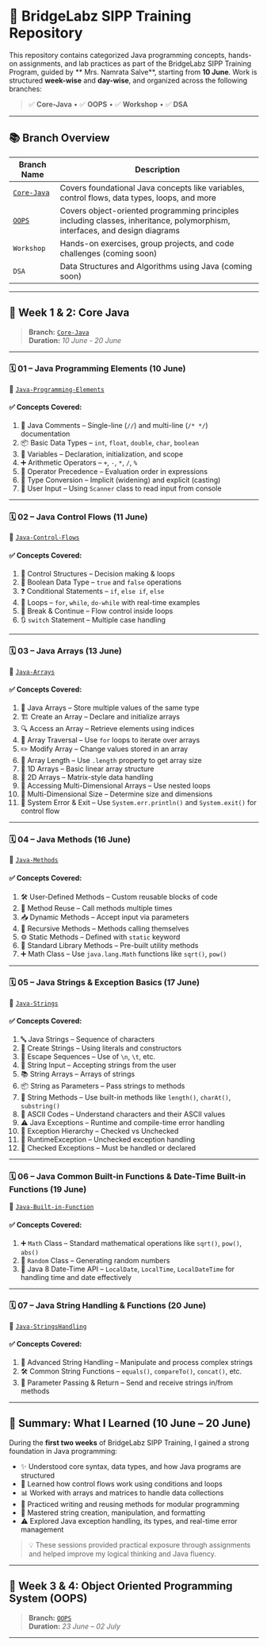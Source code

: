 # 🚀 BridgeLabz SIPP Training Repository

This repository contains categorized Java programming concepts, hands-on assignments, and lab practices as part of the BridgeLabz SIPP Training Program, guided by ** Mrs. Namrata Salve**, starting from **10 June**. Work is structured **week-wise** and **day-wise**, and organized across the following branches:

> ✅ **Core-Java** • ✅ **OOPS** • ✅ **Workshop** • ✅ **DSA**

---

## 📚 Branch Overview

| Branch Name | Description |
|-------------|-------------|
| [`Core-Java`](https://github.com/Prashantbansall/BridgeLabz-SIPP-Training/tree/Core-Java) | Covers foundational Java concepts like variables, control flows, data types, loops, and more |
| [`OOPS`](https://github.com/Prashantbansall/BridgeLabz-SIPP-Training/tree/OOPS) | Covers object-oriented programming principles including classes, inheritance, polymorphism, interfaces, and design diagrams |
| `Workshop` | Hands-on exercises, group projects, and code challenges (coming soon) |
| `DSA` | Data Structures and Algorithms using Java (coming soon) |

---

## 📆 Week 1 & 2: Core Java  
> **Branch:** [`Core-Java`](https://github.com/Prashantbansall/BridgeLabz-SIPP-Training/tree/Core-Java)  
> **Duration:** *10 June - 20 June*

---

### 🗓️ 01 – Java Programming Elements (10 June)  
📁 [`Java-Programming-Elements`](https://github.com/Prashantbansall/BridgeLabz-SIPP-Training/tree/Core-Java/Java-Programming-Elements)

#### ✅ Concepts Covered:
1. 📝 Java Comments – Single-line (`//`) and multi-line (`/* */`) documentation  
2. 📦 Basic Data Types – `int`, `float`, `double`, `char`, `boolean`  
3. 🧠 Variables – Declaration, initialization, and scope  
4. ➕ Arithmetic Operators – `+`, `-`, `*`, `/`, `%`  
5. 🎯 Operator Precedence – Evaluation order in expressions  
6. 🔁 Type Conversion – Implicit (widening) and explicit (casting)  
7. 🎤 User Input – Using `Scanner` class to read input from console  

---

### 🗓️ 02 – Java Control Flows (11 June)  
📁 [`Java-Control-Flows`](https://github.com/Prashantbansall/BridgeLabz-SIPP-Training/tree/Core-Java/Java-Control-Flows)

#### ✅ Concepts Covered:
1. 🔁 Control Structures – Decision making & loops  
2. 🔘 Boolean Data Type – `true` and `false` operations  
3. ❓ Conditional Statements – `if`, `else if`, `else`  
4. 🔄 Loops – `for`, `while`, `do-while` with real-time examples  
5. 🛑 Break & Continue – Flow control inside loops  
6. 🔃 `switch` Statement – Multiple case handling

---

### 🗓️ 03 – Java Arrays (13 June)  
📁 [`Java-Arrays`](https://github.com/Prashantbansall/BridgeLabz-SIPP-Training/tree/Core-Java/Java-Arrays)

#### ✅ Concepts Covered:
1. 🧮 Java Arrays – Store multiple values of the same type  
2. 🏗️ Create an Array – Declare and initialize arrays  
3. 🔍 Access an Array – Retrieve elements using indices  
4. 🔄 Array Traversal – Use `for` loops to iterate over arrays  
5. ✏️ Modify Array – Change values stored in an array  
6. 📏 Array Length – Use `.length` property to get array size  
7. 🧊 1D Arrays – Basic linear array structure  
8. 🧱 2D Arrays – Matrix-style data handling  
9. 🔎 Accessing Multi-Dimensional Arrays – Use nested loops  
10. 📐 Multi-Dimensional Size – Determine size and dimensions  
11. 🚫 System Error & Exit – Use `System.err.println()` and `System.exit()` for control flow 

---

### 🗓️ 04 – Java Methods (16 June)  
📁 [`Java-Methods`](https://github.com/Prashantbansall/BridgeLabz-SIPP-Training/tree/Core-Java/Java-Methods)

#### ✅ Concepts Covered:
1. 🛠️ User-Defined Methods – Custom reusable blocks of code  
2. 🔁 Method Reuse – Call methods multiple times  
3. 📥 Dynamic Methods – Accept input via parameters  
4. 🔁 Recursive Methods – Methods calling themselves  
5. ⚙️ Static Methods – Defined with `static` keyword  
6. 🧰 Standard Library Methods – Pre-built utility methods  
7. ➕ Math Class – Use `java.lang.Math` functions like `sqrt()`, `pow()`  

---

### 🗓️ 05 – Java Strings & Exception Basics (17 June)  
📁 [`Java-Strings`](https://github.com/Prashantbansall/BridgeLabz-SIPP-Training/tree/Core-Java/Java-Strings)

#### ✅ Concepts Covered:
1. 🔤 Java Strings – Sequence of characters  
2. 🧪 Create Strings – Using literals and constructors  
3. 🧵 Escape Sequences – Use of `\n`, `\t`, etc.  
4. 🎤 String Input – Accepting strings from the user  
5. 📚 String Arrays – Arrays of strings  
6. 📦 String as Parameters – Pass strings to methods  
7. 🧰 String Methods – Use built-in methods like `length()`, `charAt()`, `substring()`  
8. 🔢 ASCII Codes – Understand characters and their ASCII values  
9. ⚠️ Java Exceptions – Runtime and compile-time error handling  
10. 🧱 Exception Hierarchy – Checked vs Unchecked  
11. 🛑 RuntimeException – Unchecked exception handling  
12. 📛 Checked Exceptions – Must be handled or declared

---

### 🗓️ 06 – Java Common Built-in Functions & Date-Time Built-in Functions (19 June)  
📁 [`Java-Built-in-Function`](https://github.com/Prashantbansall/BridgeLabz-SIPP-Training/tree/Core-Java/Java-Built-in-Function)

#### ✅ Concepts Covered:
1. ➕ `Math` Class – Standard mathematical operations like `sqrt()`, `pow()`, `abs()`  
2. 🎲 `Random` Class – Generating random numbers  
3. 📅 Java 8 Date-Time API – `LocalDate`, `LocalTime`, `LocalDateTime` for handling time and date effectively

---

### 🗓️ 07 – Java String Handling & Functions (20 June)  
📁 [`Java-StringsHandling`](https://github.com/Prashantbansall/BridgeLabz-SIPP-Training/tree/Core-Java/Java-StringsHandling)

#### ✅ Concepts Covered:
1. 🧵 Advanced String Handling – Manipulate and process complex strings  
2. 🛠️ Common String Functions – `equals()`, `compareTo()`, `concat()`, etc.  
3. 🔁 Parameter Passing & Return – Send and receive strings in/from methods  

---

## 🧠 Summary: What I Learned (10 June – 20 June)

During the **first two weeks** of BridgeLabz SIPP Training, I gained a strong foundation in Java programming:

- ✨ Understood core syntax, data types, and how Java programs are structured  
- 🔀 Learned how control flows work using conditions and loops  
- 📊 Worked with arrays and matrices to handle data collections  
- 🔧 Practiced writing and reusing methods for modular programming  
- 🔡 Mastered string creation, manipulation, and formatting  
- ⚠️ Explored Java exception handling, its types, and real-time error management  

> 💡 These sessions provided practical exposure through assignments and helped improve my logical thinking and Java fluency.

---

## 📆 Week 3 & 4: Object Oriented Programming System (OOPS)
> **Branch:** [`OOPS`](https://github.com/Prashantbansall/BridgeLabz-SIPP-Training/tree/OOPS)  
> **Duration:** *23 June – 02 July*

---


